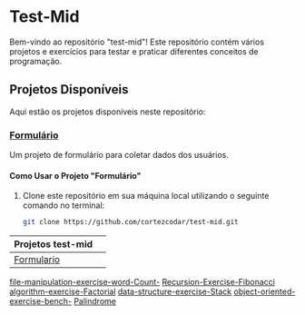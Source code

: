 
# Test-Mid

Bem-vindo ao repositório "test-mid"! Este repositório contém vários projetos e exercícios para testar e praticar diferentes conceitos de programação.

## Projetos Disponíveis

Aqui estão os projetos disponíveis neste repositório:

### [Formulário](https://github.com/cortezcodar/test-mid/tree/main/Formulario/)

Um projeto de formulário para coletar dados dos usuários.

#### Como Usar o Projeto "Formulário"
1. Clone este repositório em sua máquina local utilizando o seguinte comando no terminal:

   ```bash
   git clone https://github.com/cortezcodar/test-mid.git


|   **Projetos test-mid**   |     |
| ----------------------- | ----------------------- |
| [Formulario](https://github.com/cortezcodar/test-mid/tree/main/Formulario/)
 [file-manipulation-exercise-word-Count-](https://github.com/cortezcodar/test-mid/tree/main/file-manipulation-exercise-word-Count-)
 [Recursion-Exercise-Fibonacci]( https://github.com/cortezcodar/test-mid/tree/main/Recursion-Exercise-Fibonacci)
 [algorithm-exercise-Factorial](https://github.com/cortezcodar/test-mid/tree/main/algorithm-exercise-Factorial) 
 [data-structure-exercise-Stack](https://github.com/cortezcodar/test-mid/tree/main/data-structure-exercise-Stack) 
 [object-oriented-exercise-bench-](https://github.com/cortezcodar/test-mid/tree/main/object-oriented-exercise-bench-) 
[Palindrome](https://github.com/cortezcodar/test-mid/tree/main/object-oriented-exercise-bench-) 



